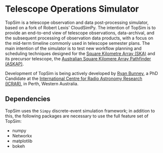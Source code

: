 # Telescope Operations Simulator

TopSim is a telescope observation and data post-processing simulator, based on a fork of Robert Lexis' CloudSimPy. The intention of TopSim is to provide an end-to-end view of telescope observations, data-archival, and the subsequent processing of observation data products, with a focus on the mid-term timeline commonly used in telescope semester plans. The main intention of the simulator is to test new workflow planning and scheduling techniques designed for the [Square Kilometre Array (SKA)](https://www.skatelescope.org/) and its precursor telescope, the [Australian Square Kilomere Array Pathfinder (ASKAP)](https://www.atnf.csiro.au/projects/askap/index.html).

Development of TopSim is being actively developed by [Ryan Bunney](https://www.icrar.org/people/rbunney/), a PhD Candidate at the [International Centre for Radio Astronomy Research (ICRAR)](https://www.icrar.org/), in Perth, Western Australia. 

## Dependencies

TopSim uses the `Simpy` discrete-event simulation framework; in addition to this, the following packages are necessary to use the full feature set of TopSim:

* numpy
* Networkx
* matplotlib
* bokeh 
